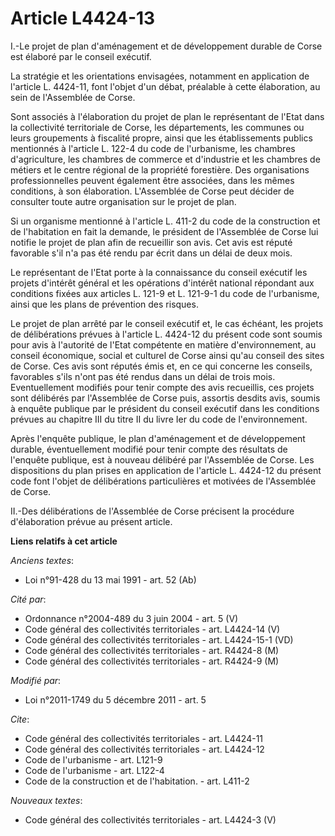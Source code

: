 # Article L4424-13

I.-Le projet de plan d'aménagement et de développement durable de Corse est élaboré par le conseil exécutif. 

La stratégie et les orientations envisagées, notamment en application de l'article L. 4424-11, font l'objet d'un débat,
préalable à cette élaboration, au sein de l'Assemblée de Corse. 

Sont associés à l'élaboration du projet de plan le représentant de l'Etat dans la collectivité territoriale de Corse, les
départements, les communes ou leurs groupements à fiscalité propre, ainsi que les établissements publics mentionnés à
l'article L. 122-4 du code de l'urbanisme, les chambres d'agriculture, les chambres de commerce et d'industrie et les
chambres de métiers et le centre régional de la propriété forestière. Des organisations professionnelles peuvent également
être associées, dans les mêmes conditions, à son élaboration. L'Assemblée de Corse peut décider de consulter toute autre
organisation sur le projet de plan. 

Si un organisme mentionné à l'article L. 411-2 du code de la construction et de l'habitation en fait la demande, le président
de l'Assemblée de Corse lui notifie le projet de plan afin de recueillir son avis. Cet avis est réputé favorable s'il n'a pas
été rendu par écrit dans un délai de deux mois. 

Le représentant de l'Etat porte à la connaissance du conseil exécutif les projets d'intérêt général et les opérations
d'intérêt national répondant aux conditions fixées aux articles L. 121-9 et L. 121-9-1 du code de l'urbanisme, ainsi que les
plans de prévention des risques. 

Le projet de plan arrêté par le conseil exécutif et, le cas échéant, les projets de délibérations prévues à l'article L.
4424-12 du présent code sont soumis pour avis à l'autorité de l'Etat compétente en matière d'environnement, au conseil
économique, social et culturel de Corse ainsi qu'au conseil des sites de Corse. Ces avis sont réputés émis et, en ce qui
concerne les conseils, favorables s'ils n'ont pas été rendus dans un délai de trois mois. Eventuellement modifiés pour tenir
compte des avis recueillis, ces projets sont délibérés par l'Assemblée de Corse puis, assortis desdits avis, soumis à enquête
publique par le président du conseil exécutif dans les conditions prévues au chapitre III du titre II du livre Ier du code de
l'environnement. 

Après l'enquête publique, le plan d'aménagement et de développement durable, éventuellement modifié pour tenir compte des
résultats de l'enquête publique, est à nouveau délibéré par l'Assemblée de Corse. Les dispositions du plan prises en
application de l'article L. 4424-12 du présent code font l'objet de délibérations particulières et motivées de l'Assemblée de
Corse. 

II.-Des délibérations de l'Assemblée de Corse précisent la procédure d'élaboration prévue au présent article.

**Liens relatifs à cet article**

_Anciens textes_:

  - Loi n°91-428 du 13 mai 1991 - art. 52 (Ab)

_Cité par_:

  - Ordonnance n°2004-489 du 3 juin 2004 - art. 5 (V)
  - Code général des collectivités territoriales - art. L4424-14 (V)
  - Code général des collectivités territoriales - art. L4424-15-1 (VD)
  - Code général des collectivités territoriales - art. R4424-8 (M)
  - Code général des collectivités territoriales - art. R4424-9 (M)

_Modifié par_:

  - Loi n°2011-1749 du 5 décembre 2011 - art. 5

_Cite_:

  - Code général des collectivités territoriales - art. L4424-11
  - Code général des collectivités territoriales - art. L4424-12
  - Code de l'urbanisme - art. L121-9
  - Code de l'urbanisme - art. L122-4
  - Code de la construction et de l'habitation. - art. L411-2

_Nouveaux textes_:

  - Code général des collectivités territoriales - art. L4424-3 (V)
